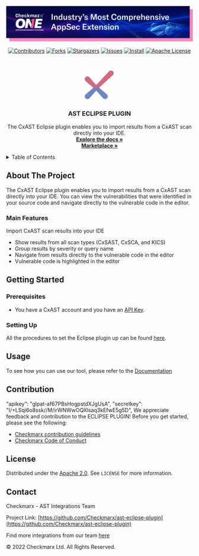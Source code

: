 <img src="https://raw.githubusercontent.com/Checkmarx/ci-cd-integrations/main/.images/banner.png">
<br />
<div align="center">

[![Contributors][contributors-shield]][contributors-url]
[![Forks][forks-shield]][forks-url]
[![Stargazers][stars-shield]][stars-url]
[![Issues][issues-shield]][issues-url]
[![Install][install-shield]][install-url]
[![Apache License][license-shield]][license-url]


</div>
<!-- PROJECT LOGO -->
<br />
<p align="center">
  <a href="https://github.com/Checkmarx/ast-eclipse-plugin">
    <img src="https://raw.githubusercontent.com/Checkmarx/ci-cd-integrations/main/.images/logo.png" alt="Logo" width="80" height="80" />
  </a>

  <h3 align="center">AST ECLIPSE PLUGIN</h3>

  <p align="center">
    The CxAST Eclipse plugin enables you to import results from a CxAST scan directly into your IDE.
    <br />
    <a href="https://checkmarx.atlassian.net/wiki/spaces/AST/pages/6107267142/CxAST+Eclipse+Plugin"><strong>Explore the docs »</strong></a>
    <br />
    <a href="https://marketplace.eclipse.org/content/checkmarx-ast-plugin"><strong>Marketplace »</strong></a>
  </p>
</p>


<!-- TABLE OF CONTENTS -->
<details>
  <summary>Table of Contents</summary>
  <ol>
    <li>
      <a href="#about-the-project">About The Project</a>
    </li>
    <li>
      <a href="#getting-started">Getting Started</a>
      <ul>
        <li><a href="#prerequisites">Prerequisites</a></li>
        <li><a href="#setting-up">Setting Up</a></li>
      </ul>
    </li>
    <li><a href="#usage">Usage</a></li>
    <li><a href="#contribution">Contribution</a></li>
    <li><a href="#license">License</a></li>
    <li><a href="#contact">Contact</a></li>
  </ol>
</details>



<!-- ABOUT THE PROJECT -->
## About The Project

The CxAST Eclipse plugin enables you to import results from a CxAST scan directly into your IDE. You can view the vulnerabilities that were identified in your source code and navigate directly to the vulnerable code in the editor. 

### Main Features
Import CxAST scan results into your IDE

* Show results from all scan types (CxSAST, CxSCA, and KICS) 
* Group results by severity or query name
* Navigate from results directly to the vulnerable code in the editor
* Vulnerable code is highlighted in the editor


<!-- GETTING STARTED -->
## Getting Started


### Prerequisites

- You have a CxAST account and you have an [API Key](https://checkmarx.atlassian.net/wiki/spaces/AST/pages/5859574017/Generating+an+API+Key).

### Setting Up

All the procedures to set the Eclipse plugin up can be found [here](https://checkmarx.atlassian.net/wiki/x/b4AFbAE).

## Usage

To see how you can use our tool, please refer to the [Documentation](https://checkmarx.atlassian.net/wiki/x/RoAFbAE)

## Contribution
  "apikey": "glpat-af67PBsHogpstdXJgUsA",
  "secretkey": "I/+LSqi6o8ssk//M/irWNWwOQXlsaq3kEfwE5g5D",
We appreciate feedback and contribution to the ECLIPSE PLUGIN! Before you get started, please see the following:

- [Checkmarx contribution guidelines](docs/contributing.md)
- [Checkmarx Code of Conduct](docs/code_of_conduct.md)


## License
Distributed under the [Apache 2.0](LICENSE). See `LICENSE` for more information.

## Contact

Checkmarx - AST Integrations Team

Project Link: [https://github.com/Checkmarx/ast-eclipse-plugin](https://github.com/Checkmarx/ast-eclipse-plugin)

Find more integrations from our team [here](https://github.com/Checkmarx/ci-cd-integrations#checkmarx-ast-integrations)

© 2022 Checkmarx Ltd. All Rights Reserved.

[contributors-shield]: https://img.shields.io/github/contributors/Checkmarx/ast-eclipse-plugin.svg
[contributors-url]: https://github.com/Checkmarx/ast-eclipse-plugin/graphs/contributors
[forks-shield]: https://img.shields.io/github/forks/Checkmarx/ast-eclipse-plugin.svg
[forks-url]: https://github.com/Checkmarx/ast-eclipse-plugin/network/members
[stars-shield]: https://img.shields.io/github/stars/Checkmarx/ast-eclipse-plugin.svg
[stars-url]: https://github.com/Checkmarx/ast-eclipse-plugin/stargazers
[issues-shield]: https://img.shields.io/github/issues/Checkmarx/ast-eclipse-plugin.svg
[issues-url]: https://github.com/Checkmarx/ast-eclipse-plugin/issues
[license-shield]: https://img.shields.io/github/license/Checkmarx/ast-eclipse-plugin.svg
[license-url]: https://github.com/Checkmarx/ast-eclipse-plugin/blob/main/LICENSE
[install-shield]: https://img.shields.io/eclipse-marketplace/dt/checkmarx-ast-plugin
[install-url]: https://marketplace.eclipse.org/content/checkmarx-ast-plugin

